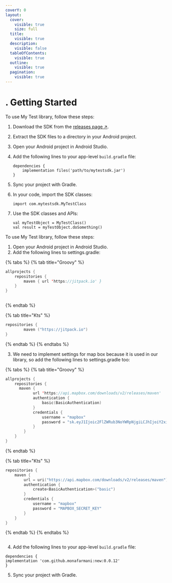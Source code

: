 ```yaml
---
coverY: 0
layout:
  cover:
    visible: true
    size: full
  title:
    visible: true
  description:
    visible: false
  tableOfContents:
    visible: true
  outline:
    visible: true
  pagination:
    visible: true
---
```


# . Getting Started

To use My Test library, follow these steps:

1. Download the SDK from the [releases page ↗](https://github.com/username/my-awesome-sdk/releases).
2. Extract the SDK files to a directory in your Android project.
3. Open your Android project in Android Studio.
4.  Add the following lines to your app-level `build.gradle` file:

    ```
    dependencies {
        implementation files('path/to/mytestsdk.jar')
    }
    ```
5. Sync your project with Gradle.
6.  In your code, import the SDK classes:

    ```
    import com.mytestsdk.MyTestClass
    ```
7.  Use the SDK classes and APIs:

    ```
    val myTestObject = MyTestClass()
    val result = myTestObject.doSomething()

    ```

















To use My Test library, follow these steps:

1. Open your Android project in Android Studio.
2. Add the following lines to settings.gradle:



{% tabs %}
{% tab title="Groovy" %}
```kotlin
allprojects {
	repositories {
		maven { url 'https://jitpack.io' }
	}
}
	
```
{% endtab %}

{% tab title="Kts" %}
```kotlin
repositories {
        maven ("https://jitpack.io")
}
```
{% endtab %}
{% endtabs %}

3. We need to implement settings for map box because it is used in our library, so add the following lines to settings.gradle too:



{% tabs %}
{% tab title="Groovy" %}
```kotlin
allprojects {
    repositories {
      maven {
            url 'https://api.mapbox.com/downloads/v2/releases/maven'
            authentication {
                basic(BasicAuthentication)
            }
            credentials {
                username = "mapbox"
                password = "sk.eyJ1Ijoic2FlZWRub3NoYWRpNjgiLCJhIjoiY2xiNjYwcWNuMDE4cjNvazJ4cG9sa2d2NCJ9.A4-AQF1multFxJvFiGC1aQ"
            }
        }
    }
}
```
{% endtab %}

{% tab title="Kts" %}
```kotlin
repositories {
    maven {
        url = uri("https://api.mapbox.com/downloads/v2/releases/maven")
        authentication {
            create<BasicAuthentication>("basic")
        }
        credentials {
            username = "mapbox"
            password = "MAPBOX_SECRET_KEY"
        }
    }
}
```
{% endtab %}
{% endtabs %}

```
```

4. Add the following lines to your app-level `build.gradle` file:

```
dependencies {
implementation 'com.github.monafarmani:new:0.0.12'
}

```

5. Sync your project with Gradle.

